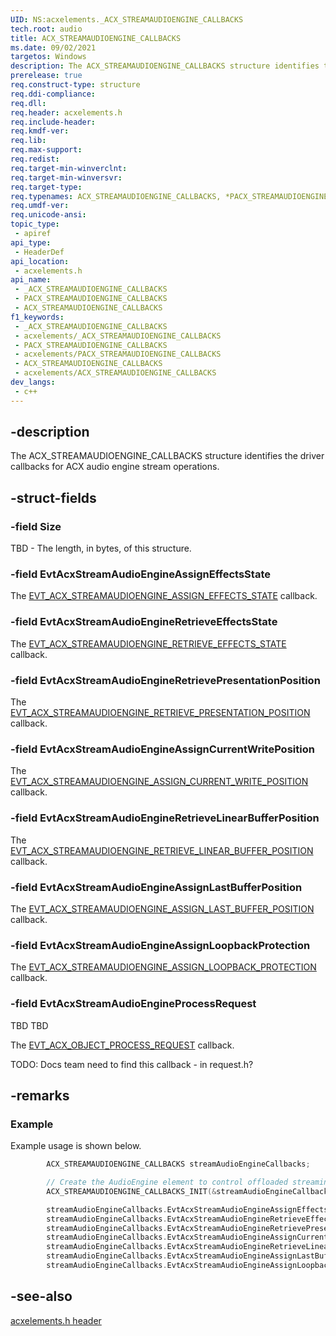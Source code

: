 ```yaml
---
UID: NS:acxelements._ACX_STREAMAUDIOENGINE_CALLBACKS
tech.root: audio 
title: ACX_STREAMAUDIOENGINE_CALLBACKS
ms.date: 09/02/2021
targetos: Windows
description: The ACX_STREAMAUDIOENGINE_CALLBACKS structure identifies the driver callbacks for ACX audio engine stream operations.
prerelease: true
req.construct-type: structure
req.ddi-compliance: 
req.dll: 
req.header: acxelements.h
req.include-header: 
req.kmdf-ver: 
req.lib: 
req.max-support: 
req.redist: 
req.target-min-winverclnt: 
req.target-min-winversvr: 
req.target-type: 
req.typenames: ACX_STREAMAUDIOENGINE_CALLBACKS, *PACX_STREAMAUDIOENGINE_CALLBACKS
req.umdf-ver: 
req.unicode-ansi: 
topic_type:
 - apiref
api_type:
 - HeaderDef
api_location:
 - acxelements.h
api_name:
 - _ACX_STREAMAUDIOENGINE_CALLBACKS
 - PACX_STREAMAUDIOENGINE_CALLBACKS
 - ACX_STREAMAUDIOENGINE_CALLBACKS
f1_keywords:
 - _ACX_STREAMAUDIOENGINE_CALLBACKS
 - acxelements/_ACX_STREAMAUDIOENGINE_CALLBACKS
 - PACX_STREAMAUDIOENGINE_CALLBACKS
 - acxelements/PACX_STREAMAUDIOENGINE_CALLBACKS
 - ACX_STREAMAUDIOENGINE_CALLBACKS
 - acxelements/ACX_STREAMAUDIOENGINE_CALLBACKS
dev_langs:
 - c++
---
```


## -description

The ACX_STREAMAUDIOENGINE_CALLBACKS structure identifies the driver callbacks for ACX audio engine stream operations.

## -struct-fields

### -field Size

TBD - The length, in bytes, of this structure.

### -field EvtAcxStreamAudioEngineAssignEffectsState

The [EVT_ACX_STREAMAUDIOENGINE_ASSIGN_EFFECTS_STATE](nc-acxelements-evt_acx_streamaudioengine_assign_effects_state.md) callback.

### -field EvtAcxStreamAudioEngineRetrieveEffectsState

The [EVT_ACX_STREAMAUDIOENGINE_RETRIEVE_EFFECTS_STATE](nc-acxelements-evt_acx_streamaudioengine_retrieve_effects_state.md) callback.

### -field EvtAcxStreamAudioEngineRetrievePresentationPosition

The [EVT_ACX_STREAMAUDIOENGINE_RETRIEVE_PRESENTATION_POSITION](nc-acxelements-evt_acx_streamaudioengine_retrieve_presentation_position.md) callback.

### -field EvtAcxStreamAudioEngineAssignCurrentWritePosition

The [EVT_ACX_STREAMAUDIOENGINE_ASSIGN_CURRENT_WRITE_POSITION](nc-acxelements-evt_acx_streamaudioengine_assign_current_write_position.md) callback.

### -field EvtAcxStreamAudioEngineRetrieveLinearBufferPosition

The [EVT_ACX_STREAMAUDIOENGINE_RETRIEVE_LINEAR_BUFFER_POSITION](nc-acxelements-evt_acx_streamaudioengine_linear_buffer_position.md) callback.

### -field EvtAcxStreamAudioEngineAssignLastBufferPosition

The [EVT_ACX_STREAMAUDIOENGINE_ASSIGN_LAST_BUFFER_POSITION](nc-acxelements-evt_acx_streamaudioengine_assign_last_buffer_position.md) callback.

### -field EvtAcxStreamAudioEngineAssignLoopbackProtection

The [EVT_ACX_STREAMAUDIOENGINE_ASSIGN_LOOPBACK_PROTECTION](nc-acxelements-evt_acx_streamaudioengine_assign_loopback_protection.md) callback.


### -field EvtAcxStreamAudioEngineProcessRequest

TBD TBD 

The [EVT_ACX_OBJECT_PROCESS_REQUEST]() callback. 

TODO: Docs team need to find this callback - in request.h?

## -remarks

### Example

Example usage is shown below.

```cpp
        ACX_STREAMAUDIOENGINE_CALLBACKS streamAudioEngineCallbacks;

        // Create the AudioEngine element to control offloaded streaming.
        ACX_STREAMAUDIOENGINE_CALLBACKS_INIT(&streamAudioEngineCallbacks);

        streamAudioEngineCallbacks.EvtAcxStreamAudioEngineAssignEffectsState = CodecR_EvtAcxStreamAudioEngineAssignEffectsState;
        streamAudioEngineCallbacks.EvtAcxStreamAudioEngineRetrieveEffectsState = CodecR_EvtAcxStreamAudioEngineRetrieveEffectsState;
        streamAudioEngineCallbacks.EvtAcxStreamAudioEngineRetrievePresentationPosition = CodecR_EvtAcxStreamAudioEngineRetrievePresentationPosition;
        streamAudioEngineCallbacks.EvtAcxStreamAudioEngineAssignCurrentWritePosition = CodecR_EvtAcxStreamAudioEngineAssignCurrentWritePosition;
        streamAudioEngineCallbacks.EvtAcxStreamAudioEngineRetrieveLinearBufferPosition = CodecR_EvtAcxStreamAudioEngineRetrieveLinearBufferPosition;
        streamAudioEngineCallbacks.EvtAcxStreamAudioEngineAssignLastBufferPosition = CodecR_EvtAcxStreamAudioEngineAssignLastBufferPosition;
        streamAudioEngineCallbacks.EvtAcxStreamAudioEngineAssignLoopbackProtection = CodecR_EvtAcxStreamAudioEngineAssignLoopbackProtection;
```

## -see-also

[acxelements.h header](index.md)

